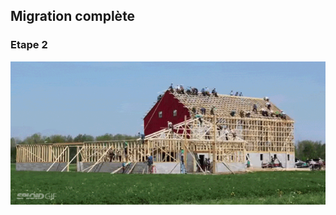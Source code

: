 <!-- .slide: data-background="#8BC34A no-repeat url('images/slide-background-white.svg')" -->

## Migration complète
### Etape 2
![Why?](images/slides/build.gif) 
